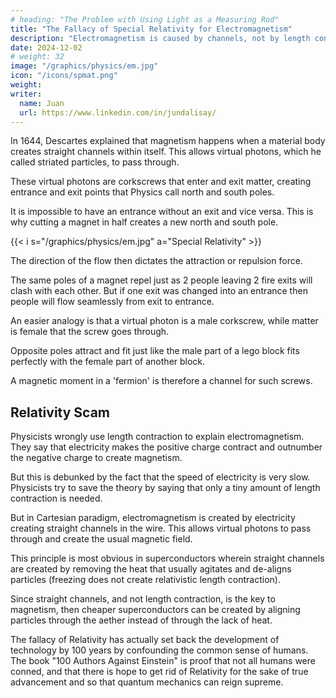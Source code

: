 ```yaml
---
# heading: "The Problem with Using Light as a Measuring Rod"
title: "The Fallacy of Special Relativity for Electromagnetism"
description: "Electromagnetism is caused by channels, not by length contraction"
date: 2024-12-02
# weight: 32
image: "/graphics/physics/em.jpg"
icon: "/icons/spmat.png"
weight: 
writer:
  name: Juan
  url: https://www.linkedin.com/in/jundalisay/
---
```




In 1644, Descartes explained that magnetism happens when a material body creates straight channels within itself. This allows virtual photons, which he called striated particles, to pass through.

These virtual photons are corkscrews that enter and exit matter, creating entrance and exit points that Physics call north and south poles. 

It is impossible to have an entrance without an exit and vice versa. This is why cutting a magnet in half creates a new north and south pole.  

{{< i s="/graphics/physics/em.jpg" a="Special Relativity" >}}

The direction of the flow then dictates the attraction or repulsion force. 

The same poles of a magnet repel just as 2 people leaving 2 fire exits will clash with each other. But if one exit was changed into an entrance then people will flow seamlessly from exit to entrance.  

An easier analogy is that a virtual photon is a male corkscrew, while matter is female that the screw goes through.  

Opposite poles attract and fit just like the male part of a lego block fits perfectly with the female part of another block. 

A magnetic moment in a 'fermion' is therefore a channel for such screws.


## Relativity Scam

Physicists wrongly use length contraction to explain electromagnetism. They say that electricity makes the positive charge contract and outnumber the negative charge to create magnetism. 

But this is debunked by the fact that the speed of electricity is very slow. Physicists try to save the theory by saying that only a tiny amount of length contraction is needed. 

But in Cartesian paradigm, electromagnetism is created by electricity creating straight channels in the wire. This allows virtual photons to pass through and create the usual magnetic field. 

This principle is most obvious in superconductors wherein straight channels are created by removing the heat that usually agitates and de-aligns particles (freezing does not create relativistic length contraction).

Since straight channels, and not length contraction, is the key to magnetism, then cheaper superconductors can be created by aligning particles through the aether instead of through the lack of heat.

The fallacy of Relativity has actually set back the development of technology by 100 years by confounding the common sense of humans. The book "100 Authors Against Einstein" is proof that not all humans were conned, and that there is hope to get rid of Relativity for the sake of true advancement and so that quantum mechanics can reign supreme.